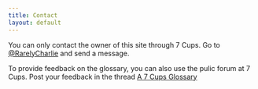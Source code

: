 ```yaml
---
title: Contact
layout: default
---
```

You can only contact the owner of this site through 7 Cups. Go to 
[@RarelyCharlie](https://www.7cups.com/@RarelyCharlie '@RarelyCharlie') and send a message.

To provide feedback on the glossary, you can also use the pulic forum at 7 Cups. Post your 
feedback in the thread [A 7 Cups Glossary](https://www.7cups.com/forum/Welcome_27/Thingstohelpyougetstarted_792/A7CupsGlossary_52071/ '7 Cups forum')
